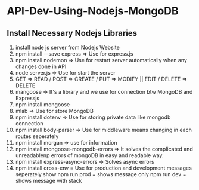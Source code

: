 # API-Dev-Using-Nodejs-MongoDB

## Install Necessary Nodejs Libraries

1) install node js server from Nodejs Website
2) npm install --save express => Use for express.js
3) npm install nodemon => Use for restart server automatically when any changes done in API
4) node server.js => Use for start the server 
5) GET => READ / 
   POST => CREATE / 
   PUT => MODIFY || EDIT / 
   DELETE => DELETE
6) mangoose => It's a library and we use for connection btw MongoDB and Expressjs
7) npm install mongoose
8) mlab => Use for store MongoDB
9) npm install dotenv => Use for storing private data like mongodb connection
10) npm install body-parser => Use for middleware means changing in each routes seperately
11) npm install morgan => use for information
12) npm install mongoose-mongodb-errors => It solves the complicated and unreadablenp errors of mongoDB in easy and readable way.
13) npm install express-async-errors => Solves async errors
14) npm install cross-env = Use for production and development messages seperately show
    npm run prod = shows message only
    npm run dev = shows message with stack
